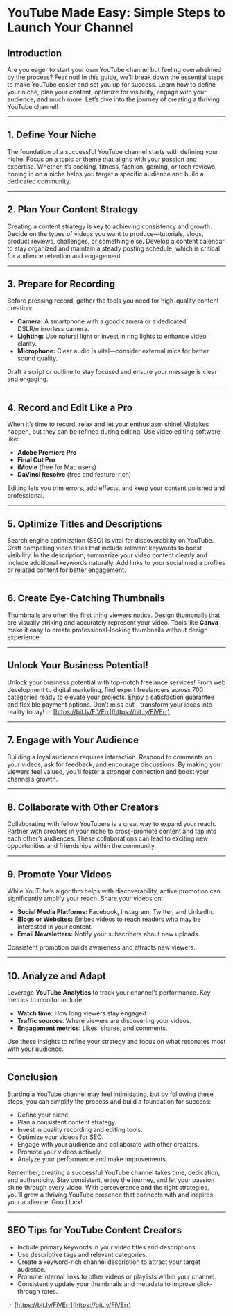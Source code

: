 # YouTube Made Easy: Simple Steps to Launch Your Channel

## Introduction

Are you eager to start your own YouTube channel but feeling overwhelmed by the process? Fear not! In this guide, we'll break down the essential steps to make YouTube easier and set you up for success. Learn how to define your niche, plan your content, optimize for visibility, engage with your audience, and much more. Let’s dive into the journey of creating a thriving YouTube channel!

---

## 1. Define Your Niche

The foundation of a successful YouTube channel starts with defining your niche. Focus on a topic or theme that aligns with your passion and expertise. Whether it’s cooking, fitness, fashion, gaming, or tech reviews, honing in on a niche helps you target a specific audience and build a dedicated community.

---

## 2. Plan Your Content Strategy

Creating a content strategy is key to achieving consistency and growth. Decide on the types of videos you want to produce—tutorials, vlogs, product reviews, challenges, or something else. Develop a content calendar to stay organized and maintain a steady posting schedule, which is critical for audience retention and engagement.

---

## 3. Prepare for Recording

Before pressing record, gather the tools you need for high-quality content creation:

- **Camera:** A smartphone with a good camera or a dedicated DSLR/mirrorless camera.
- **Lighting:** Use natural light or invest in ring lights to enhance video clarity.
- **Microphone:** Clear audio is vital—consider external mics for better sound quality.

Draft a script or outline to stay focused and ensure your message is clear and engaging.

---

## 4. Record and Edit Like a Pro

When it’s time to record, relax and let your enthusiasm shine! Mistakes happen, but they can be refined during editing. Use video editing software like:

- **Adobe Premiere Pro**
- **Final Cut Pro**
- **iMovie** (free for Mac users)
- **DaVinci Resolve** (free and feature-rich)

Editing lets you trim errors, add effects, and keep your content polished and professional.

---

## 5. Optimize Titles and Descriptions

Search engine optimization (SEO) is vital for discoverability on YouTube. Craft compelling video titles that include relevant keywords to boost visibility. In the description, summarize your video content clearly and include additional keywords naturally. Add links to your social media profiles or related content for better engagement.

---

## 6. Create Eye-Catching Thumbnails

Thumbnails are often the first thing viewers notice. Design thumbnails that are visually striking and accurately represent your video. Tools like **Canva** make it easy to create professional-looking thumbnails without design experience.

---

## Unlock Your Business Potential!

Unlock your business potential with top-notch freelance services! From web development to digital marketing, find expert freelancers across 700 categories ready to elevate your projects. Enjoy a satisfaction guarantee and flexible payment options. Don’t miss out—transform your ideas into reality today! ☞ [https://bit.ly/FiVErr](https://bit.ly/FiVErr)

---

## 7. Engage with Your Audience

Building a loyal audience requires interaction. Respond to comments on your videos, ask for feedback, and encourage discussions. By making your viewers feel valued, you’ll foster a stronger connection and boost your channel’s growth.

---

## 8. Collaborate with Other Creators

Collaborating with fellow YouTubers is a great way to expand your reach. Partner with creators in your niche to cross-promote content and tap into each other’s audiences. These collaborations can lead to exciting new opportunities and friendships within the community.

---

## 9. Promote Your Videos

While YouTube’s algorithm helps with discoverability, active promotion can significantly amplify your reach. Share your videos on:

- **Social Media Platforms:** Facebook, Instagram, Twitter, and LinkedIn.
- **Blogs or Websites:** Embed videos to reach readers who may be interested in your content.
- **Email Newsletters:** Notify your subscribers about new uploads.

Consistent promotion builds awareness and attracts new viewers.

---

## 10. Analyze and Adapt

Leverage **YouTube Analytics** to track your channel’s performance. Key metrics to monitor include:

- **Watch time**: How long viewers stay engaged.
- **Traffic sources**: Where viewers are discovering your videos.
- **Engagement metrics**: Likes, shares, and comments.

Use these insights to refine your strategy and focus on what resonates most with your audience.

---

## Conclusion

Starting a YouTube channel may feel intimidating, but by following these steps, you can simplify the process and build a foundation for success:

- Define your niche.
- Plan a consistent content strategy.
- Invest in quality recording and editing tools.
- Optimize your videos for SEO.
- Engage with your audience and collaborate with other creators.
- Promote your videos actively.
- Analyze your performance and make improvements.

Remember, creating a successful YouTube channel takes time, dedication, and authenticity. Stay consistent, enjoy the journey, and let your passion shine through every video. With perseverance and the right strategies, you’ll grow a thriving YouTube presence that connects with and inspires your audience. Good luck!

---

## SEO Tips for YouTube Content Creators

- Include primary keywords in your video titles and descriptions.
- Use descriptive tags and relevant categories.
- Create a keyword-rich channel description to attract your target audience.
- Promote internal links to other videos or playlists within your channel.
- Consistently update your thumbnails and metadata to improve click-through rates.

☞ [https://bit.ly/FiVErr](https://bit.ly/FiVErr)
